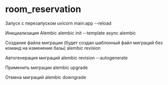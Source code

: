 # room_reservation

Запуск с перезапуском
uvicorn main:app --reload

Инициализация Alembic
alembic init --template async alembic

Создание файла миграции (будет создан шаблонный файл миграций без команд на изменение базы)
alembic revision

Автогенерация миграций
alembic revision --autogenerate

Применить миграции
alembic upgrade

Отмена миграций
alembic downgrade

